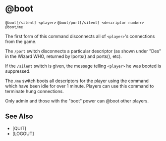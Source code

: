 # @boot
`@boot[/silent] <player>`
`@boot/port[/silent] <descriptor number>`
`@boot/me`

The first form of this command disconnects all of `<player>`'s connections from the game.

The `/port` switch disconnects a particular descriptor (as shown under "Des" in the Wizard WHO, returned by lports() and ports(), etc).

If the `/silent` switch is given, the message telling `<player>` he was booted is suppressed.

The `/me` switch boots all descriptors for the player using the command which have been idle for over 1 minute. Players can use this command to terminate hung connections.

Only admin and those with the "boot" power can @boot other players.


## See Also
- [QUIT]
- [LOGOUT]

